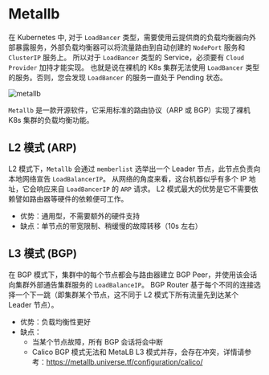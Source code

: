 # Metallb

在 Kubernetes 中, 对于 `LoadBancer` 类型，需要使用云提供商的负载均衡器向外部暴露服务，外部负载均衡器可以将流量路由到自动创建的 `NodePort` 服务和 `ClusterIP` 服务上。
所以对于 `LoadBancer` 类型的 Service，必须要有 `Cloud Provider` 加持才能实现。
也就是说在裸机的 K8s 集群无法使用 `LoadBancer` 类型的服务。否则，您会发现 `LoadBancer` 的服务一直处于 Pending 状态。

![`metallb`](https://docs.daocloud.io/daocloud-docs-images/docs/network/images/lbservice.png)

`Metallb` 是一款开源软件，它采用标准的路由协议（ARP 或 BGP）实现了裸机 K8s 集群的负载均衡功能。

## L2 模式 (ARP)

L2 模式下，`Metallb` 会通过 `memberlist` 选举出一个 Leader 节点，此节点负责向本地网络宣告 `LoadBalancerIP`。
从网络的角度来看，这台机器似乎有多个 IP 地址，它会响应来自 `LoadBancerIP` 的 `ARP` 请求。
L2 模式最大的优势是它不需要依赖譬如路由器等硬件的依赖便可工作。

- 优势：通用型，不需要额外的硬件支持
- 缺点：单节点的带宽限制、稍缓慢的故障转移（10s 左右）

## L3 模式 (BGP)

在 BGP 模式下，集群中的每个节点都会与路由器建立 BGP Peer，并使用该会话向集群外部通告集群服务的 `LoadBalanceIP`。
BGP Router 基于每个不同的连接选择一个下一跳（即集群某个节点，这不同于 L2 模式下所有流量先到达某个 Leader 节点）。

- 优势：负载均衡性更好
- 缺点：
  - 当某个节点故障，所有 BGP 会话将会中断
  - Calico BGP 模式无法和 MetaLB L3 模式并存，会存在冲突，详情请参考：https://metallb.universe.tf/configuration/calico/
